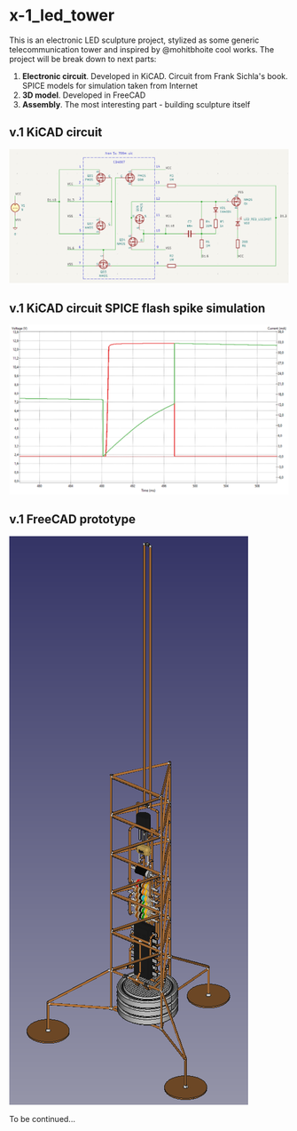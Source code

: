 # x-1_led_tower
This is an electronic LED sculpture project, stylized as some generic telecommunication tower and inspired by @mohitbhoite cool works.
The project will be break down to next parts:
1. **Electronic circuit**. Developed in KiCAD. Circuit from Frank Sichla's book. SPICE models for simulation taken from Internet
2. **3D model**. Developed in FreeCAD
3. **Assembly**. The most interesting part - building sculpture itself

## v.1 KiCAD circuit
![x-1_led_tower circuit v.1 KiCAD prototype](images/x-1_led_tower_circuit_v.1.png)

## v.1 KiCAD circuit SPICE flash spike simulation
![x-1_led_tower circuit SPICE Simulation Plot v.1 KiCAD prototype](images/x-1_led_tower_circuit_spice_plot_v.1.png)

## v.1 FreeCAD prototype
![x-1_led_tower 3d v.1 FreeCAD prototype](images/x-1_led_tower_3d_v.1.png)

To be continued...
